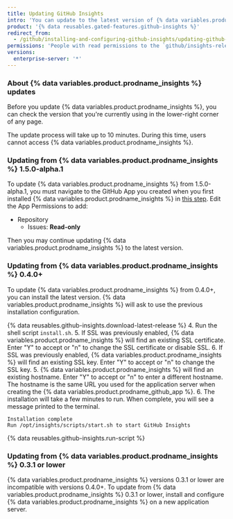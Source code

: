 ```yaml
---
title: Updating GitHub Insights
intro: 'You can update to the latest version of {% data variables.product.prodname_insights %} to benefit from improvements and bug fixes.'
product: '{% data reusables.gated-features.github-insights %}'
redirect_from:
  - /github/installing-and-configuring-github-insights/updating-github-insights
permissions: 'People with read permissions to the `github/insights-releases` repository and administrative access to the application server can update {% data variables.product.prodname_insights %}.'
versions:
  enterprise-server: '*'
---
```


### About {% data variables.product.prodname_insights %} updates

Before you update {% data variables.product.prodname_insights %}, you can check the version that you're currently using in the lower-right corner of any page.

The update process will take up to 10 minutes. During this time, users cannot access {% data variables.product.prodname_insights %}.

### Updating from {% data variables.product.prodname_insights %} 1.5.0-alpha.1

To update {% data variables.product.prodname_insights %} from 1.5.0-alpha.1, you must navigate to the GitHub App you created when you first installed {% data variables.product.prodname_insights %} in [this step](/github/installing-and-configuring-github-insights/installing-github-insights#creating-a-github-app). Edit the App Permissions to add:
- Repository
  - Issues: **Read-only**

Then you may continue updating {% data variables.product.prodname_insights %} to the latest version.

### Updating from {% data variables.product.prodname_insights %} 0.4.0+

To update {% data variables.product.prodname_insights %} from 0.4.0+, you can install the latest version. {% data variables.product.prodname_insights %} will ask to use the previous installation configuration.

{% data reusables.github-insights.download-latest-release %}
4. Run the shell script `install.sh`.
5. If SSL was previously enabled, {% data variables.product.prodname_insights %} will find an existing SSL certificate. Enter "Y" to accept or "n" to change the SSL certificate or disable SSL.
6. If SSL was previously enabled, {% data variables.product.prodname_insights %} will find an existing SSL key. Enter "Y" to accept or "n" to change the SSL key.
5. {% data variables.product.prodname_insights %} will find an existing hostname. Enter "Y" to accept or "n" to enter a different hostname. The hostname is the same URL you used for the application server when creating the {% data variables.product.prodname_github_app %}.
6. The installation will take a few minutes to run. When complete, you will see a message printed to the terminal.
  ```
  Installation complete
  Run /opt/insights/scripts/start.sh to start GitHub Insights
  ```
{% data reusables.github-insights.run-script %}

### Updating from {% data variables.product.prodname_insights %} 0.3.1 or lower

{% data variables.product.prodname_insights %} versions 0.3.1 or lower are incompatible with versions 0.4.0+. To update from {% data variables.product.prodname_insights %} 0.3.1 or lower, install and configure {% data variables.product.prodname_insights %} on a new application server.
